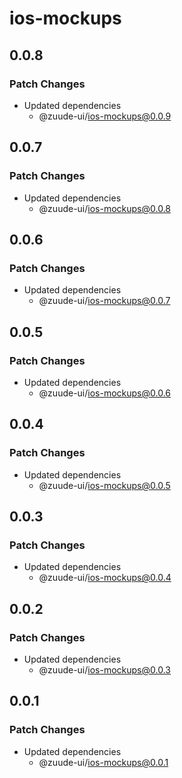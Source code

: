 # ios-mockups

## 0.0.8

### Patch Changes

- Updated dependencies
  - @zuude-ui/ios-mockups@0.0.9

## 0.0.7

### Patch Changes

- Updated dependencies
  - @zuude-ui/ios-mockups@0.0.8

## 0.0.6

### Patch Changes

- Updated dependencies
  - @zuude-ui/ios-mockups@0.0.7

## 0.0.5

### Patch Changes

- Updated dependencies
  - @zuude-ui/ios-mockups@0.0.6

## 0.0.4

### Patch Changes

- Updated dependencies
  - @zuude-ui/ios-mockups@0.0.5

## 0.0.3

### Patch Changes

- Updated dependencies
  - @zuude-ui/ios-mockups@0.0.4

## 0.0.2

### Patch Changes

- Updated dependencies
  - @zuude-ui/ios-mockups@0.0.3

## 0.0.1

### Patch Changes

- Updated dependencies
  - @zuude-ui/ios-mockups@0.0.1
